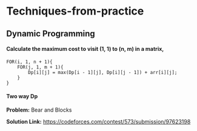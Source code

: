 # Techniques-from-practice

## Dynamic Programming

#### Calculate the maximum cost to visit (1, 1) to (n, m) in a matrix, 
  ```
  FOR(i, 1, n + 1){
      FOR(j, 1, m + 1){
          Dp[i][j] = max(Dp[i - 1][j], Dp[i][j - 1]) + arr[i][j];
      }
  }
  ```
#### Two way Dp
**Problem:** Bear and Blocks 

**Solution Link:** https://codeforces.com/contest/573/submission/97623198
